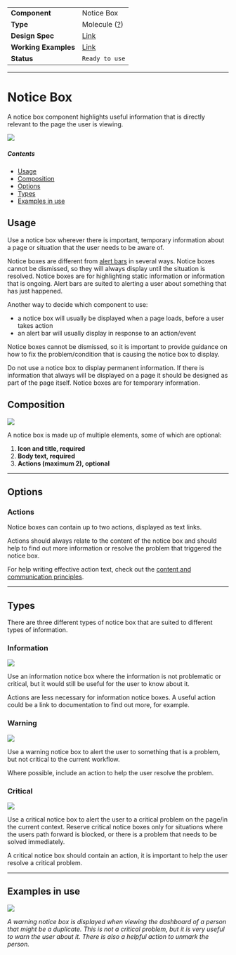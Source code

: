 | |  |
|-------------|------------------|
| **Component** | Notice Box |
| **Type** | Molecule ([?](http://atomicdesign.bradfrost.com/chapter-2/))|
| **Design Spec** | [Link](https://sketch.cloud/s/DwkDk/a/nzvzrk) |
| **Working Examples** | [Link](https://ui.dhis2.nu/demo/?path=/story/data-display-notice-box--default) |
| **Status** | `Ready to use` |

---

# Notice Box

A notice box component highlights useful information that is directly relevant to the page the user is viewing.

![](../images/notice-box-information@2x.png)

##### Contents

- [Usage](#usage)
- [Composition](#composition)
- [Options](#options)
- [Types](#types)
- [Examples in use](#examples-in-use)

## Usage
Use a notice box wherever there is important, temporary information about a page or situation that the user needs to be aware of.

Notice boxes are different from [alert bars](alertbar.md) in several ways. Notice boxes cannot be dismissed, so they will always display until the situation is resolved. Notice boxes are for highlighting static information or information that is ongoing. Alert bars are suited to alerting a user about something that has just happened.

Another way to decide which component to use:

- a notice box will usually be displayed when a page loads, before a user takes action
- an alert bar will usually display in response to an action/event

Notice boxes cannot be dismissed, so it is important to provide guidance on how to fix the problem/condition that is causing the notice box to display.

Do not use a notice box to display permanent information. If there is information that always will be displayed on a page it should be designed as part of the page itself. Notice boxes are for temporary information.

## Composition

![](../images/notice-box-composition.png)

A notice box is made up of multiple elements, some of which are optional:

1. **Icon and title, required**
2. **Body text, required**
3. **Actions (maximum 2), optional**

---

## Options

### Actions
Notice boxes can contain up to two actions, displayed as text links.

Actions should always relate to the content of the notice box and should help to find out more information or resolve the problem that triggered the notice box.

For help writing effective action text, check out the [content and communication principles](../principles/content-communication.md).

---

## Types

There are three different types of notice box that are suited to different types of information.

### Information
![](../images/notice-box-information.png)

Use an information notice box where the information is not problematic or critical, but it would still be useful for the user to know about it.

Actions are less necessary for information notice boxes. A useful action could be a link to documentation to find out  more, for example.

### Warning
![](../images/notice-box-warning.png)

Use a warning notice box to alert the user to something that is a problem, but not critical to the current workflow.

Where possible, include an action to help the user resolve the problem.

### Critical
![](../images/notice-box-critical.png)

Use a critical notice box to alert the user to a critical problem on the page/in the current context. Reserve critical notice boxes only for situations where the users path forward is blocked, or there is a problem that needs to be solved immediately.

A critical notice box should contain an action, it is important to help the user resolve a critical problem.

---

## Examples in use

![](../images/notice-box-example.png)

*A warning notice box is displayed when viewing the dashboard of a person that might be a duplicate. This is not a critical problem, but it is very useful to warn the user about it. There is also a helpful action to unmark the person.*
